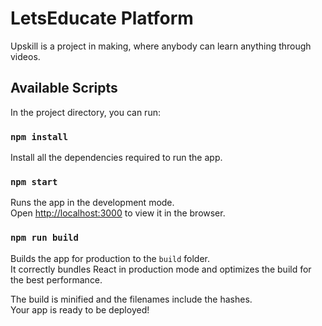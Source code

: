 # LetsEducate Platform

Upskill is a project in making, where anybody can learn anything through videos.

## Available Scripts

In the project directory, you can run:

### `npm install`

Install all the dependencies required to run the app.

### `npm start`

Runs the app in the development mode.\
Open [http://localhost:3000](http://localhost:3000) to view it in the browser.

### `npm run build`

Builds the app for production to the `build` folder.\
It correctly bundles React in production mode and optimizes the build for the best performance.

The build is minified and the filenames include the hashes.\
Your app is ready to be deployed!

